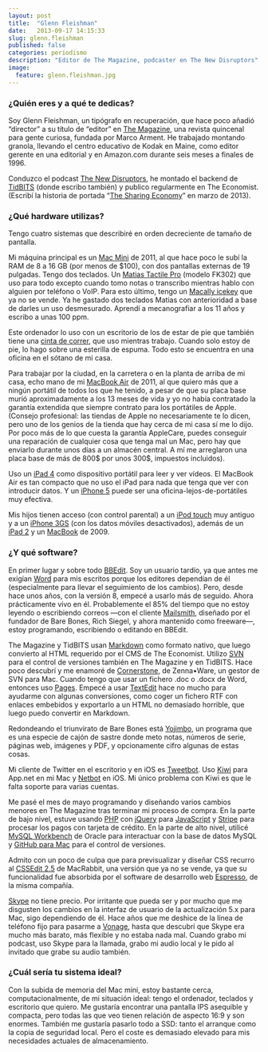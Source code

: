 ```yaml
---
layout: post
title:  "Glenn Fleishman"
date:   2013-09-17 14:15:33
slug: glenn.fleishman
published: false
categories: periodismo
description: "Editor de The Magazine, podcaster en The New Disruptors"
image:
  feature: glenn.fleishman.jpg
---
```


### ¿Quién eres y a qué te dedicas?

Soy Glenn Fleishman, un tipógrafo en recuperación, que hace poco añadió
“director” a su título de “editor” en [The Magazine][the-magazine], una revista
quincenal para gente curiosa, fundada por Marco Arment. He trabajado montando
granola, llevando el centro educativo de Kodak en Maine, como editor gerente
en una editorial y en Amazon.com durante seis meses a finales de 1996.

Conduzco el podcast [The New Disruptors][the-new-disruptors], he montado el
backend de [TidBITS][tidbits] (donde escribo también) y publico regularmente en
The Economist. (Escribí la historia de portada
“[The Sharing Economy][the-sharing-economy]” en marzo de 2013).

[the-magazine]: http://the-magazine.org/
[the-new-disruptors]: http://muleradio.net/newdisruptors
[tidbits]: http://tidbits.com/
[the-sharing-economy]: http://www.economist.com/news/technology-quarterly/21572914-collaborative-consumption-technology-makes-it-easier-people-rent-items


### ¿Qué hardware utilizas?

Tengo cuatro sistemas que describiré en orden decreciente de tamaño de pantalla.

Mi máquina principal es un [Mac Mini][mac-mini] de 2011, al que hace poco le
subí la RAM de 8 a 16 GB (por menos de $100), con dos pantallas externas de 19
pulgadas. Tengo dos teclados. Un [Matias Tactile Pro][matias-tactile-pro]
(modelo FK302) que uso para todo excepto cuando tomo notas o transcribo mientras
hablo con alguien por teléfono o VoIP. Para esto último, tengo un
[Macally icekey][macally-icekey] que ya no se vende. Ya he gastado dos teclados
Matias con anterioridad a base de darles un uso desmesurado. Aprendí a
mecanografiar a los 11 años y escribo a unas 100 ppm.

Este ordenador lo uso con un escritorio de los de estar de pie que también tiene
una [cinta de correr][treadmill], que uso mientras trabajo. Cuando solo estoy de
pie, lo hago sobre una esterilla de espuma. Todo esto se encuentra en una
oficina en el sótano de mi casa.

Para trabajar por la ciudad, en la carretera o en la planta de arriba de mi
casa, echo mano de mi [MacBook Air][macbook-air] de 2011, al que quiero más que
a ningún portátil de todos los que he tenido, a pesar de que su placa base murió
aproximadamente a los 13 meses de vida y yo no había contratado la garantía
extendida que siempre contrato para los portátiles de Apple. (Consejo
profesional: las tiendas de Apple no necesariamente te lo dicen, pero uno de los
genios de la tienda que hay cerca de mi casa sí me lo dijo. Por poco más de
lo que cuesta la garantía AppleCare, puedes conseguir una reparación de
cualquier cosa que tenga mal un Mac, pero hay que enviarlo durante unos días a
un almacén central. A mí me arreglaron una placa base de más de 800$ por unos
300$, impuestos incluidos).

Uso un [iPad 4][ipad-4] como dispositivo portátil para leer y ver vídeos. El
MacBook Air es tan compacto que no uso el iPad para nada que tenga que ver con
introducir datos. Y un [iPhone 5][iphone-5] puede ser una
oficina-lejos-de-portátiles muy efectiva.

Mis hijos tienen acceso (con control parental) a un [iPod touch][ipod-touch] muy
antiguo y a un [iPhone 3GS][iphone-3gs] (con los datos móviles desactivados),
además de un [iPad 2][ipad-2] y un [MacBook][macbook] de 2009.

[mac-mini]: http://www.apple.com/macmini/
[matias-tactile-pro]: http://www.matias.ca/tactilepro/
[macally-icekey]: http://www.newegg.com/Product/Product.aspx?Item=N82E16823160004
[treadmill]: http://www.treaddesk.com/
[macbook-air]: http://www.apple.com/macbookair/
[ipad-4]: http://en.wikipedia.org/wiki/IPad_(4th_generation)
[iphone-5]: http://www.apple.com/iphone/
[ipod-touch]: http://www.apple.com/ipodtouch/
[iphone-3gs]: http://www.apple.com/iphone/iphone-3gs/
[ipad-2]: http://www.apple.com/ipad/
[macbook]: http://www.apple.com/macbook/

### ¿Y qué software?

En primer lugar y sobre todo [BBEdit][bbedit]. Soy un usuario tardío, ya que
antes me exigían [Word][word] para mis escritos porque los editores dependían
de él (especialmente para llevar el seguimiento de los cambios). Pero, desde
hace unos años, con la versión 8, empecé a usarlo más de seguido. Ahora
prácticamente vivo en él. Probablemente el 85% del tiempo que no estoy leyendo o
escribiendo correos —con el cliente [Mailsmith][mailsmith], diseñado por el
fundador de Bare Bones, Rich Siegel, y ahora mantenido como freeware—, estoy
programando, escribiendo o editando en BBEdit.

The Magazine y TidBITS usan [Markdown][markdown] como formato nativo, que luego
convierto al HTML requerido por el CMS de The Economist. Utilizo [SVN][svn] para
el control de versiones también en The Magazine y en TidBITS. Hace poco descubrí
y me enamoré de [Cornerstone][cornerstone], de Zenna•Ware, un gestor de SVN para
Mac. Cuando tengo que usar un fichero .doc o .docx de Word, entonces uso
[Pages][pages]. Empecé a usar [TextEdit][textedit] hace no mucho para ayudarme
con algunas conversiones, como coger un fichero RTF con enlaces embebidos y
exportarlo a un HTML no demasiado horrible, que luego puedo convertir en
Markdown.

Redondeando el triunvirato de Bare Bones está [Yojimbo][yojimbo], un programa
que es una especie de cajón de sastre donde meto notas, números de serie,
páginas web, imágenes y PDF, y opcionamente cifro algunas de estas cosas.

Mi cliente de Twitter en el escritorio y en iOS es [Tweetbot][tweetbot]. Uso
[Kiwi][kiwi] para App.net en mi Mac y [Netbot][netbot] en iOS. Mi único problema
con Kiwi es que le falta soporte para varias cuentas.

Me pasé el mes de mayo programando y diseñando varios cambios menores
en The Magazine tras terminar mi proceso de compra. En la parte de bajo nivel,
estuve usando [PHP][php] con [jQuery][jquery] para [JavaScript][javascript] y
[Stripe][stripe] para procesar los pagos con tarjeta de crédito. En la parte de
alto nivel, utilicé [MySQL Workbench][mysql-workbench] de Oracle para
interactuar con la base de datos MySQL y [GitHub para Mac][github-for-mac] para
el control de versiones.

Admito con un poco de culpa que para previsualizar y diseñar CSS recurro al
[CSSEdit 2.5][cssedit] de MacRabbit, una versión que ya no se vende, ya que su
funcionalidad fue absorbida por el software de desarrollo web
[Espresso][espresso], de la misma compañía.

[Skype][skype] no tiene precio. Por irritante que pueda ser y por mucho que me
disgusten los cambios en la interfaz de usuario de la actualización 5.x para
Mac, sigo dependiendo de él. Hace años que me deshice de la línea de teléfono
fijo para pasarme a [Vonage][vonage], hasta que descubrí que Skype era mucho más
barato, más flexible y no estaba nada mal. Cuando grabo mi podcast, uso Skype
para la llamada, grabo mi audio local y le pido al invitado que grabe su audio
también.

[bbedit]: http://barebones.com/products/bbedit/
[word]: http://office.microsoft.com/en-us/word/
[mailsmith]: http://www.mailsmith.org/
[markdown]: http://daringfireball.net/projects/markdown/
[svn]: http://subversion.tigris.org/
[cornerstone]: http://zennaware.com/cornerstone/
[pages]: http://www.apple.com/iwork/pages/
[textedit]: http://support.apple.com/kb/HT2523
[yojimbo]: http://barebones.com/products/Yojimbo/
[tweetbot]: http://tapbots.com/software/tweetbot/mac/
[kiwi]: http://kiwi-app.net/
[netbot]: http://tapbots.com/software/netbot/
[php]: http://php.net/
[jquery]: http://jquery.com/
[javascript]: http://www.ecmascript.org/
[stripe]: https://stripe.com/
[mysql-workbench]: https://www.mysql.com/products/workbench/
[github-for-mac]: http://mac.github.com/
[cssedit]: http://macrabbit.com/cssedit/
[espresso]: http://macrabbit.com/espresso/
[skype]: http://www.skype.com/
[vonage]: http://www.vonage.com/

### ¿Cuál sería tu sistema ideal?

Con la subida de memoria del Mac mini, estoy bastante cerca, computacionalmente,
de mi situación ideal: tengo el ordenador, teclados y escritorio que quiero. Me
gustaría encontrar una pantalla IPS asequible y compacta, pero todas las que
veo tienen relación de aspecto 16:9 y son enormes. También me gustaría pasarlo
todo a SSD: tanto el arranque como la copia de seguridad local. Pero el coste es
demasiado elevado para mis necesidades actuales de almacenamiento.
